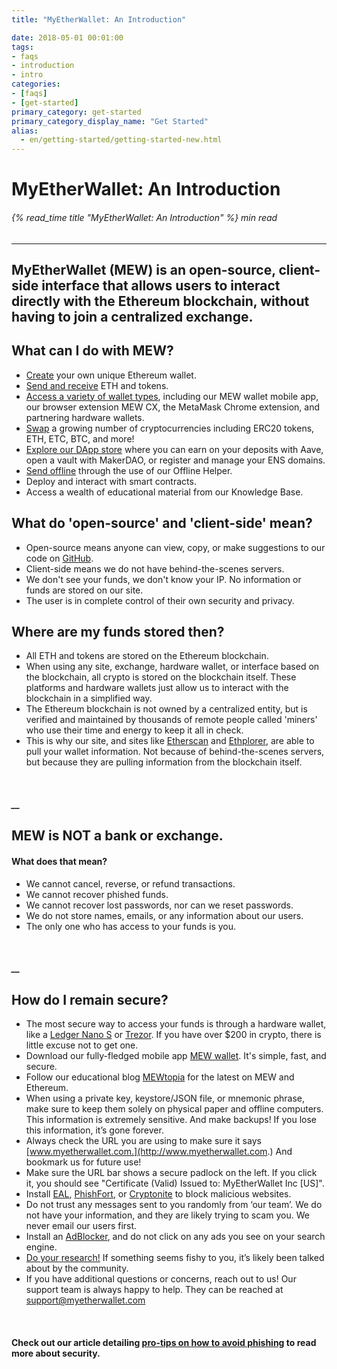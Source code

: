 ```yaml
---
title: "MyEtherWallet: An Introduction"

date: 2018-05-01 00:01:00
tags:
- faqs
- introduction
- intro
categories:
- [faqs]
- [get-started]
primary_category: get-started
primary_category_display_name: "Get Started"
alias:
  - en/getting-started/getting-started-new.html
---
```


# **MyEtherWallet: An Introduction**

###### {% read_time title "MyEtherWallet: An Introduction" %} min read

* * *

## MyEtherWallet (MEW) is an open-source, client-side interface that allows users to interact directly with the Ethereum blockchain, without having to join a centralized exchange.

## **What can I do with MEW?**

-   [Create][1] your own unique Ethereum wallet.
-   [Send and receive][2] ETH and tokens.
-   [Access a variety of wallet types][3], including our MEW wallet mobile app, our browser extension MEW CX, the MetaMask Chrome extension, and partnering hardware wallets.
-   [Swap][4] a growing number of cryptocurrencies including ERC20 tokens, ETH, ETC, BTC, and more!
-   [Explore our DApp store][6] where you can earn on your deposits with Aave, open a vault with MakerDAO, or register and manage your ENS domains. 
-   [Send offline][7] through the use of our Offline Helper.
-   Deploy and interact with smart contracts.
-   Access a wealth of educational material from our Knowledge Base.

## **What do 'open-source' and 'client-side' mean?**

-   Open-source means anyone can view, copy, or make suggestions to our code on [GitHub][5].
-   Client-side means we do not have behind-the-scenes servers.
-   We don't see your funds, we don't know your IP. No information or funds are stored on our site.
-   The user is in complete control of their own security and privacy.

## **Where are my funds stored then?**

-   All ETH and tokens are stored on the Ethereum blockchain.
-   When using any site, exchange, hardware wallet, or interface based on the blockchain, all crypto is stored on the blockchain itself. These platforms and hardware wallets just allow us to interact with the blockchain in a simplified way.
-   The Ethereum blockchain is not owned by a centralized entity, but is verified and maintained by thousands of remote people called 'miners' who use their time and energy to keep it all in check.
-   This is why our site, and sites like [Etherscan][etherscan] and [Ethplorer][ethplorer], are able to pull your wallet information. Not because of behind-the-scenes servers, but because they are pulling information from the blockchain itself. 

<br>

##### \_\_

## **MEW is NOT a bank or exchange.**

#### **What does that mean?**

-   We cannot cancel, reverse, or refund transactions.
-   We cannot recover phished funds.
-   We cannot recover lost passwords, nor can we reset passwords.
-   We do not store names, emails, or any information about our users.
-   The only one who has access to your funds is you. 

<br>

##### \_\_

## **How do I remain secure?**

-   The most secure way to access your funds is through a hardware wallet, like a [Ledger Nano S][ledger] or [Trezor][trezor]. If you have over $200 in crypto, there is little excuse not to get one.
-   Download our fully-fledged mobile app [MEW wallet][8]. It's simple, fast, and secure.
-   Follow our educational blog [MEWtopia][9] for the latest on MEW and Ethereum.
-   When using a private key, keystore/JSON file, or mnemonic phrase, make sure to keep them solely on physical paper and offline computers. This information is extremely sensitive. And make backups! If you lose this information, it’s gone forever.
-   Always check the URL you are using to make sure it says [www.myetherwallet.com.](http://www.myetherwallet.com.) And bookmark us for future use!
-   Make sure the URL bar shows a secure padlock on the left. If you click it, you should see "Certificate (Valid) Issued to: MyEtherWallet Inc [US]".
-   Install [EAL][EAL], [PhishFort][PhishFort], or [Cryptonite][Cryptonite] to block malicious websites.
-   Do not trust any messages sent to you randomly from ‘our team’. We do not have your information, and they are likely trying to scam you. We never email our users first. 
-   Install an [AdBlocker][13], and do not click on any ads you see on your search engine.
-   [Do your research!][14] If something seems fishy to you, it’s likely been talked about by the community.
-   If you have additional questions or concerns, reach out to us! Our support team is always happy to help. They can be reached at [support@myetherwallet.com](mailto:support@myetherwallet.com)

<br>

#### **Check out our article detailing [pro-tips on how to avoid phishing][15] to read more about security.**

[1]: /@@@@@@/getting-started/how-to-create-a-wallet/

[2]: /@@@@@@/transactions/how-to-send-a-transaction/

[3]: /@@@@@@/getting-started/how-to-access-your-wallet/

[4]: /@@@@@@/swap/swapping-via-kyber-bity-changelly/

[5]: https://github.com/MyEtherWallet

[6]: /@@@@@@/dapps/using_makerdao/

[7]: /@@@@@@/offline/using-mew-offline/

[8]: https://www.mewwallet.com/

[9]: https://www.mewtopia.com/

[etherscan]: https://etherscan.io/

[ethplorer]: https://ethplorer.io

[ledger]: https://www.ledger.com/?r=fa4b

[trezor]: https://trezor.io/?offer_id=12&aff_id=2029

[EAL]: https://chrome.google.com/webstore/detail/etheraddresslookup/pdknmigbbbhmllnmgdfalmedcmcefdfn

[PhishFort]: https://chrome.google.com/webstore/detail/phishfort-protect/bdiohckpogchppdldbckcdjlklanhkfc

[Cryptonite]: https://chrome.google.com/webstore/detail/cryptonite-by-metacert/keghdcpemohlojlglbiegihkljkgnige

[13]: https://chrome.google.com/webstore/detail/ublock-origin/cjpalhdlnbpafiamejdnhcphjbkeiagm?hl=en

[14]: http://google.com

[15]: /@@@@@@/security-and-privacy/pro-tips-how-to-avoid-phishing-scams/

[kb]: https://kb.myetherwallet.com/
